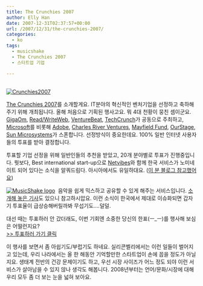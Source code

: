 ```yaml
---
title: The Crunchies 2007
author: Elly Han
date: 2007-12-31T02:37:57+00:00
url: /2007/12/31/the-crunchies-2007/
categories:
  - ko
tags:
  - musicshake
  - The Crunchies 2007
  - 스타트업 기업

---
```

[  
<IMG alt="Crunchies2007" src="https://i0.wp.com/crunchies.techcrunch.com/blogbadges/best_international.gif?w=739" data-recalc-dims="1" />][1] &nbsp;  


[The Crunchies 2007][2]를 소개할게요. IT분야의 혁신적인 벤처기업을 선정하고 축하해 주기 위해 개최됩니다. 올해 처음으로 기획된 행사고요. 뭐 4대 천황이 뭉친 셈이군요. [GigaOm][3], [Read/WriteWeb][4], [VentureBeat][5], [TechCrunch][6]가 공동으로 주최하고, [Microsoft][7]를 비롯해 [Adobe][8], [Charles River Ventures][9], [Mayfield Fund][10], [OurStage][11], [Sun Microsystems][12]가 스폰합니다. 선정방식이 중요한데요. 100% 일반 인터넷 사용자들의 투표를 받아 결정합니다.

  


투표할 기업 선정을 위해 일반인들의 추천을 받았고, 20개 분야별로 투표가 진행중입니다. 뭣보다, Best international start-up으로 [Netvibes][13]와 함께 한국 서비스가 노미네이트 되어 있다는 소식을 알쿼드림다. 아시아에서도 유일하대요. (<a href="http://whartonlife.blogspot.com/2007/12/crunchies-2007.html" target="_blank" rel="noopener noreferrer">이 분 블로그 참고했어요</A>)

  


[<IMG alt="MusicShake logo" src="https://i1.wp.com/images.crunchbase.com/fileupload/company_logo/1229_musicshake%20logo.jpg?w=739" data-recalc-dims="1" />][14]&nbsp; 음악을 쉽게 믹스하고 공유할 수 있게 해주는 서비스입니다. [소개해 놓은 기사][15]도 있으니 참고하시압요. 이런 소식이 한국에서 제대로 이슈화되면 갑자기 투표율이 급상승해버릴까봐 무섭기도&#8230;.덜덜.

  


대선 때는 투표하러 안 갔더래도, 이번 기회엔 소중한 당신의 한표(ㅡ_ㅡ)를 행사해 보심은 어떨런지요?  
<a href="http://vote.crunchies.techcrunch.com/category/view/international" target="_blank" rel="noopener noreferrer">>> 투표하러 가기 클릭</A>

이 행사를 보면서 좀 아쉽기도/부럽기도 하네요. 실리콘벨리에서는 이런 일들이 벌어지고 있는데, 우리 나라에서는 올 한 해동안 기억할만한 스타트업이 손에 꼽을 정도가 아닐지요. 생태계 전반의 건강 문제이기도 하고, 우선 시장 사이즈가 어느 정도 되야 이런 서비스가 살아남을 수 있지 않나 생각도 해봅니다. 2008년부터는 언어/문화/시장에 대해 우리 모두 좀 더 보는 눈을 넓혀 보아요.

 [1]: http://vote.crunchies.techcrunch.com/category/view/international
 [2]: http://soft-micro.tistory.com/owner/entry/edit/http://ellyhan.cafe24.com/wp-content/uploads/2007/12/xoqaa0wkca.png
 [3]: http://gigaom.com/
 [4]: http://readwriteweb.com/
 [5]: http://venturebeat.com/
 [6]: http://techcrunch.com/
 [7]: http://www.microsoft.com/
 [8]: http://www.adobe.com/
 [9]: http://www.crv.com/
 [10]: http://www.mayfield.com/
 [11]: http://www.ourstage.com/
 [12]: http://www.sun.com/
 [13]: http://www.netvibes.com/
 [14]: http://www.musicshake.com/index.html
 [15]: http://www.etnews.co.kr/news/detail.html?id=200710020112